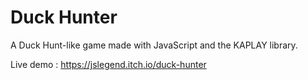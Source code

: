 # Duck Hunter

A Duck Hunt-like game made with JavaScript and the KAPLAY library.

Live demo : https://jslegend.itch.io/duck-hunter
